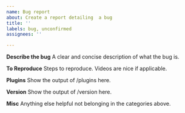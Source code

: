 ```yaml
---
name: Bug report
about: Create a report detailing  a bug
title: ''
labels: bug, unconfirmed
assignees: ''

---
```


**Describe the bug**
A clear and concise description of what the bug is.

**To Reproduce**
Steps to reproduce. Videos are nice if applicable.

**Plugins**
Show the output of /plugins here.

**Version**
Show the output of /version here.

**Misc**
Anything else helpful not belonging in the categories above.
